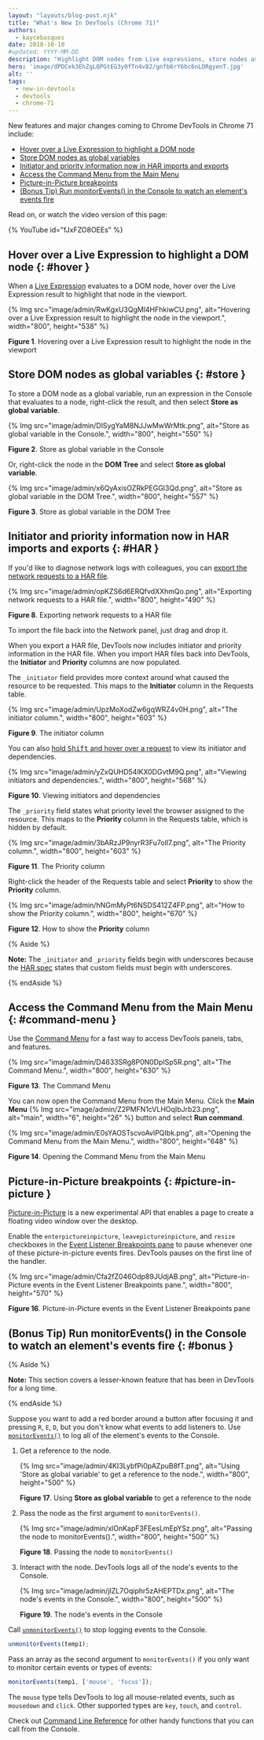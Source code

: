 ```yaml
---
layout: "layouts/blog-post.njk"
title: "What's New In DevTools (Chrome 71)"
authors:
  - kaycebasques
date: 2018-10-10
#updated: YYYY-MM-DD
description: "Highlight DOM nodes from Live expressions, store nodes as global variables, and more."
hero: 'image/dPDCek3EhZgLQPGtEG3y0fTn4v82/gnfb6rY6bc6nLDRgyenT.jpg'
alt: ''
tags:
  - new-in-devtools
  - devtools
  - chrome-71
---
```


New features and major changes coming to Chrome DevTools in Chrome 71 include:

- [Hover over a Live Expression to highlight a DOM node][1]
- [Store DOM nodes as global variables][2]
- [Initiator and priority information now in HAR imports and exports][3]
- [Access the Command Menu from the Main Menu][4]
- [Picture-in-Picture breakpoints][5]
- [(Bonus Tip) Run monitorEvents() in the Console to watch an element's events fire][6]

Read on, or watch the video version of this page:

{% YouTube id="fJxFZO8OEEs" %}

## Hover over a Live Expression to highlight a DOM node {: #hover }

When a [Live Expression][7] evaluates to a DOM node, hover over the Live Expression result to
highlight that node in the viewport.

{% Img src="image/admin/RwKgxU3QgMl4HFhkiwCU.png", alt="Hovering over a Live Expression result to highlight the node in the viewport.", width="800", height="538" %}

**Figure 1**. Hovering over a Live Expression result to highlight the node in the viewport

## Store DOM nodes as global variables {: #store }

To store a DOM node as a global variable, run an expression in the Console that evaluates to a node,
right-click the result, and then select **Store as global variable**.

{% Img src="image/admin/DlSygYaM8NJJwMwWrMtk.png", alt="Store as global variable in the Console.", width="800", height="550" %}

**Figure 2**. Store as global variable in the Console

Or, right-click the node in the **DOM Tree** and select **Store as global variable**.

{% Img src="image/admin/x6QyAxisOZRkPEGGI3Qd.png", alt="Store as global variable in the DOM Tree.", width="800", height="557" %}

**Figure 3**. Store as global variable in the DOM Tree

## Initiator and priority information now in HAR imports and exports {: #HAR }

If you'd like to diagnose network logs with colleagues, you can [export the network requests to a
HAR file][8].

{% Img src="image/admin/opKZS6d6ERQfvdXXhmQo.png", alt="Exporting network requests to a HAR file.", width="800", height="490" %}

**Figure 8**. Exporting network requests to a HAR file

To import the file back into the Network panel, just drag and drop it.

When you export a HAR file, DevTools now includes initiator and priority information in the HAR
file. When you import HAR files back into DevTools, the **Initiator** and **Priority** columns are
now populated.

The `_initiator` field provides more context around what caused the resource to be requested. This
maps to the **Initiator** column in the Requests table.

{% Img src="image/admin/UpzMoXodZw6gqWRZ4v0H.png", alt="The initiator column.", width="800", height="603" %}

**Figure 9**. The initiator column

You can also [hold <kbd>Shift</kbd> and hover over a request][9] to view its initiator and
dependencies.

{% Img src="image/admin/yZxQUHD54lKX0DGvtM9Q.png", alt="Viewing initiators and dependencies.", width="800", height="568" %}

**Figure 10**. Viewing initiators and dependencies

The `_priority` field states what priority level the browser assigned to the resource. This maps to
the **Priority** column in the Requests table, which is hidden by default.

{% Img src="image/admin/3bARzJP9nyrR3Fu7oIl7.png", alt="The Priority column.", width="800", height="603" %}

**Figure 11**. The Priority column

Right-click the header of the Requests table and select **Priority** to show the **Priority**
column.

{% Img src="image/admin/hNGmMyPt6NSDS412Z4FP.png", alt="How to show the Priority column.", width="800", height="670" %}

**Figure 12**. How to show the **Priority** column

{% Aside %}

**Note:** The `_initiator` and `_priority` fields begin with underscores because the [HAR spec][10]
states that custom fields must begin with underscores.

{% endAside %}

## Access the Command Menu from the Main Menu {: #command-menu }

Use the [Command Menu][11] for a fast way to access DevTools panels, tabs, and features.

{% Img src="image/admin/D4633SRg8P0N0DpISp5R.png", alt="The Command Menu.", width="800", height="630" %}

**Figure 13**. The Command Menu

You can now open the Command Menu from the Main Menu. Click the **Main Menu**
{% Img src="image/admin/Z2PMFN1cVLHOqIbJrb23.png", alt="main", width="6", height="26" %} button and select **Run command**.

{% Img src="image/admin/E0sYAOSTscvoAvlPQIbk.png", alt="Opening the Command Menu from the Main Menu.", width="800", height="648" %}

**Figure 14**. Opening the Command Menu from the Main Menu

## Picture-in-Picture breakpoints {: #picture-in-picture }

[Picture-in-Picture][12] is a new experimental API that enables a page to create a floating video
window over the desktop.

Enable the `enterpictureinpicture`, `leavepictureinpicture`, and `resize` checkboxes in the [Event
Listener Breakpoints pane][13] to pause whenever one of these picture-in-picture events fires.
DevTools pauses on the first line of the handler.

{% Img src="image/admin/Cfa2fZ046Odp89JUdjAB.png", alt="Picture-in-Picture events in the Event Listener Breakpoints pane.", width="800", height="570" %}

**Figure 16**. Picture-in-Picture events in the Event Listener Breakpoints pane

## (Bonus Tip) Run monitorEvents() in the Console to watch an element's events fire {: #bonus }

{% Aside %}

**Note:** This section covers a lesser-known feature that has been in DevTools for a long time.

{% endAside %}

Suppose you want to add a red border around a button after focusing it and pressing `R`, `E`, `D`,
but you don't know what events to add listeners to. Use [`monitorEvents()`][14] to log all of the
element's events to the Console.

1.  Get a reference to the node.

    {% Img src="image/admin/4KI3LybfPi0pAZpuB8fT.png", alt="Using 'Store as global variable' to get a reference to the node.", width="800", height="500" %}

    **Figure 17**. Using **Store as global variable** to get a reference to the node

2.  Pass the node as the first argument to `monitorEvents()`.

    {% Img src="image/admin/xlOnKapF3FEesLmEpYSz.png", alt="Passing the node to monitorEvents().", width="800", height="500" %}

    **Figure 18**. Passing the node to `monitorEvents()`

3.  Interact with the node. DevTools logs all of the node's events to the Console.

    {% Img src="image/admin/jIZL7Oqiphr5zAHEPTDx.png", alt="The node's events in the Console.", width="800", height="500" %}

    **Figure 19**. The node's events in the Console

Call [`unmonitorEvents()`][15] to stop logging events to the Console.

```js
unmonitorEvents(temp1);
```

Pass an array as the second argument to `monitorEvents()` if you only want to monitor certain events
or types of events:

```js
monitorEvents(temp1, ['mouse', 'focus']);
```

The `mouse` type tells DevTools to log all mouse-related events, such as `mousedown` and `click`.
Other supported types are `key`, `touch`, and `control`.

Check out [Command Line Reference][16] for other handy functions that you can call from the Console.

[1]: #hover
[2]: #store
[3]: #HAR
[4]: #command-menu
[5]: #picture-in-picture
[6]: #bonus
[7]: /blog/new-in-devtools-70#watch
[8]: /docs/devtools/network/reference#save-as-har
[9]: /docs/devtools/network/reference#initiators-dependencies
[10]: https://dvcs.w3.org/hg/webperf/raw-file/tip/specs/HAR/Overview.html
[11]: /docs/devtools/command-menu/
[12]: https://github.com/WICG/picture-in-picture
[13]: /docs/devtools/javascript/breakpoints#event-listeners
[14]: /docs/devtools/console/utilities#monitorevents
[15]: /docs/devtools/console/utilities#unmonitorevents
[16]: /docs/devtools/console/utilities
